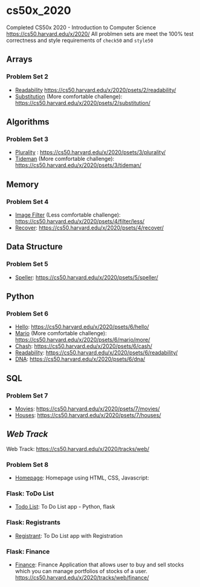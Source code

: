 # cs50x_2020

Completed CS50x 2020 - Introduction to Computer Science
https://cs50.harvard.edu/x/2020/
All problmen sets are meet the 100% test correctness and style requirements of `check50` and `style50`


## Arrays
### Problem Set 2
* [Readability](https://github.com/bkapadia01/cs50x_2020/tree/master/readability) https://cs50.harvard.edu/x/2020/psets/2/readability/
* [Substitution](https://github.com/bkapadia01/cs50x_2020/tree/master/substitution) (More comfortable challenge): https://cs50.harvard.edu/x/2020/psets/2/substitution/

## Algorithms
### Problem Set 3
* [Plurality](https://github.com/bkapadia01/cs50x_2020/tree/master/pset3/plurality) : https://cs50.harvard.edu/x/2020/psets/3/plurality/
* [Tideman](https://github.com/bkapadia01/cs50x_2020/tree/master/pset3/tideman) (More comfortable challenge): https://cs50.harvard.edu/x/2020/psets/3/tideman/

## Memory
### Problem Set 4
* [Image Filter](https://github.com/bkapadia01/cs50x_2020/tree/master/pset4/filter) (Less comfortable challenge): https://cs50.harvard.edu/x/2020/psets/4/filter/less/
* [Recover](https://github.com/bkapadia01/cs50x_2020/tree/master/pset4/recover): https://cs50.harvard.edu/x/2020/psets/4/recover/

## Data Structure
### Problem Set 5
* [Speller](https://github.com/bkapadia01/cs50x_2020/tree/master/pset5/speller): https://cs50.harvard.edu/x/2020/psets/5/speller/

## Python
### Problem Set 6
* [Hello](https://github.com/bkapadia01/cs50x_2020/blob/master/pset6/hello.py): https://cs50.harvard.edu/x/2020/psets/6/hello/
* [Mario](https://github.com/bkapadia01/cs50x_2020/tree/master/pset6/mario/more) (More comfortable challenge): https://cs50.harvard.edu/x/2020/psets/6/mario/more/
* [Chash](https://github.com/bkapadia01/cs50x_2020/tree/master/pset6/cash): https://cs50.harvard.edu/x/2020/psets/6/cash/
* [Readability](https://github.com/bkapadia01/cs50x_2020/tree/master/pset6/readability): https://cs50.harvard.edu/x/2020/psets/6/readability/
* [DNA](https://github.com/bkapadia01/cs50x_2020/tree/master/pset6/dna): https://cs50.harvard.edu/x/2020/psets/6/dna/

## SQL
### Problem Set 7
* [Movies](https://github.com/bkapadia01/cs50x_2020/tree/master/pset7/movies): https://cs50.harvard.edu/x/2020/psets/7/movies/
* [Houses](https://github.com/bkapadia01/cs50x_2020/tree/master/pset7/houses): https://cs50.harvard.edu/x/2020/psets/7/houses/

## _Web Track_
Web Track: https://cs50.harvard.edu/x/2020/tracks/web/
### Problem Set 8
* [Homepage](https://github.com/bkapadia01/cs50x_2020/tree/master/pset8/homepage): Homepage using HTML, CSS, Javascript: 
### Flask: ToDo List
* [Todo List](https://github.com/bkapadia01/cs50x_2020/tree/master/pset8/todo_list): To Do List app - Python, flask
### Flask: Registrants
* [Registrant](https://github.com/bkapadia01/cs50x_2020/tree/master/pset8/register): To Do List app with Registration
### Flask: Finance
* [Finance](https://github.com/bkapadia01/cs50x_2020/tree/master/pset8/finance): Finance Application that allows user to buy and sell stocks  which you can manage portfolios of stocks of a user. https://cs50.harvard.edu/x/2020/tracks/web/finance/
